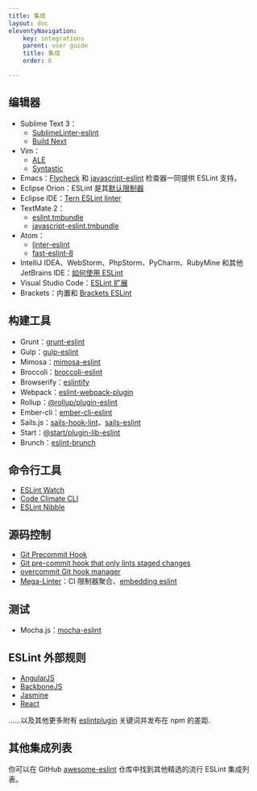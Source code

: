 ```yaml
---
title: 集成
layout: doc
eleventyNavigation:
    key: integrations
    parent: user guide
    title: 集成
    order: 6

---
```


## 编辑器

* Sublime Text 3：
    * [SublimeLinter-eslint](https://github.com/roadhump/SublimeLinter-eslint)
    * [Build Next](https://github.com/albertosantini/sublimetext-buildnext)
* Vim：
    * [ALE](https://github.com/w0rp/ale)
    * [Syntastic](https://github.com/vim-syntastic/syntastic/tree/master/syntax_checkers/javascript)
* Emacs：[Flycheck](http://www.flycheck.org/) 和 [javascript-eslint](http://www.flycheck.org/en/latest/languages.html#javascript) 检查器一同提供 ESLint 支持。
* Eclipse Orion：ESLint 是其[默认限制器](https://dev.eclipse.org/mhonarc/lists/orion-dev/msg02718.html)
* Eclipse IDE：[Tern ESLint linter](https://github.com/angelozerr/tern.java/wiki/Tern-Linter-ESLint)
* TextMate 2：
    * [eslint.tmbundle](https://github.com/ryanfitzer/eslint.tmbundle)
    * [javascript-eslint.tmbundle](https://github.com/natesilva/javascript-eslint.tmbundle)
* Atom：
    * [linter-eslint](https://atom.io/packages/linter-eslint)
    * [fast-eslint-8](https://atom.io/packages/fast-eslint-8)
* IntelliJ IDEA、WebStorm、PhpStorm、PyCharm、RubyMine 和其他 JetBrains IDE：[如何使用 ESLint](https://www.jetbrains.com/help/webstorm/eslint.html)
* Visual Studio Code：[ESLint 扩展](https://marketplace.visualstudio.com/items?itemName=dbaeumer.vscode-eslint)
* Brackets：内置和 [Brackets ESLint](https://github.com/brackets-userland/brackets-eslint)

## 构建工具

* Grunt：[grunt-eslint](https://www.npmjs.com/package/grunt-eslint)
* Gulp：[gulp-eslint](https://www.npmjs.com/package/gulp-eslint)
* Mimosa：[mimosa-eslint](https://www.npmjs.com/package/mimosa-eslint)
* Broccoli：[broccoli-eslint](https://www.npmjs.com/package/broccoli-eslint)
* Browserify：[eslintify](https://www.npmjs.com/package/eslintify)
* Webpack：[eslint-webpack-plugin](https://www.npmjs.com/package/eslint-webpack-plugin)
* Rollup：[@rollup/plugin-eslint](https://www.npmjs.com/package/@rollup/plugin-eslint)
* Ember-cli：[ember-cli-eslint](https://www.npmjs.com/package/ember-cli-eslint)
* Sails.js：[sails-hook-lint](https://www.npmjs.com/package/sails-hook-lint)、[sails-eslint](https://www.npmjs.com/package/sails-eslint)
* Start：[@start/plugin-lib-eslint](https://www.npmjs.com/package/@start/plugin-lib-eslint)
* Brunch：[eslint-brunch](https://www.npmjs.com/package/eslint-brunch)

## 命令行工具

* [ESLint Watch](https://www.npmjs.com/package/eslint-watch)
* [Code Climate CLI](https://github.com/codeclimate/codeclimate)
* [ESLint Nibble](https://github.com/IanVS/eslint-nibble)

## 源码控制

* [Git Precommit Hook](https://coderwall.com/p/zq8jlq/eslint-pre-commit-hook)
* [Git pre-commit hook that only lints staged changes](https://gist.github.com/dahjelle/8ddedf0aebd488208a9a7c829f19b9e8)
* [overcommit Git hook manager](https://github.com/brigade/overcommit)
* [Mega-Linter](https://nvuillam.github.io/mega-linter)：CI 限制器聚合、[embedding eslint](https://nvuillam.github.io/mega-linter/descriptors/javascript_eslint/)

## 测试

* Mocha.js：[mocha-eslint](https://www.npmjs.com/package/mocha-eslint)

## ESLint 外部规则

* [AngularJS](https://github.com/Gillespie59/eslint-plugin-angular)
* [BackboneJS](https://github.com/ilyavolodin/eslint-plugin-backbone)
* [Jasmine](https://github.com/tlvince/eslint-plugin-jasmine)
* [React](https://github.com/yannickcr/eslint-plugin-react)

……以及其他更多附有 [eslintplugin](https://www.npmjs.com/browse/keyword/eslintplugin) 关键词并发布在 npm 的差距.

## 其他集成列表

你可以在 GitHub [awesome-eslint](https://github.com/dustinspecker/awesome-eslint) 仓库中找到其他精选的流行 ESLint 集成列表。
